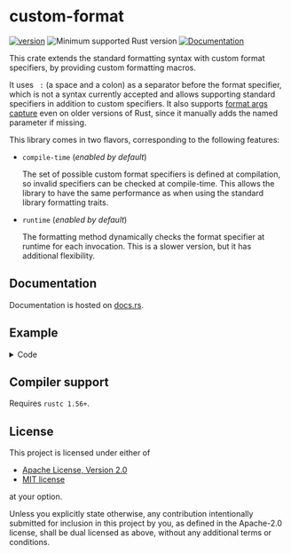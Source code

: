 # custom-format

[![version](https://img.shields.io/crates/v/custom-format?color=blue&style=flat-square)](https://crates.io/crates/custom-format)
![Minimum supported Rust version](https://img.shields.io/badge/rustc-1.56+-important?logo=rust "Minimum Supported Rust Version")
[![Documentation](https://docs.rs/custom-format/badge.svg)](https://docs.rs/custom-format)

This crate extends the standard formatting syntax with custom format specifiers, by providing custom formatting macros.

It uses ` :` (a space and a colon) as a separator before the format specifier, which is not a syntax currently accepted and allows supporting standard specifiers in addition to custom specifiers. It also supports [format args capture](https://blog.rust-lang.org/2022/01/13/Rust-1.58.0.html#captured-identifiers-in-format-strings) even on older versions of Rust, since it manually adds the named parameter if missing.

This library comes in two flavors, corresponding to the following features:

- `compile-time` (*enabled by default*)

    The set of possible custom format specifiers is defined at compilation, so invalid specifiers can be checked at compile-time.
    This allows the library to have the same performance as when using the standard library formatting traits.

- `runtime` (*enabled by default*)

    The formatting method dynamically checks the format specifier at runtime for each invocation.
    This is a slower version, but it has additional flexibility.

## Documentation

Documentation is hosted on [docs.rs](https://docs.rs/custom-format/latest/).

## Example

<details>
<summary>Code</summary>

```rust
use custom_format as cfmt;

use core::fmt;

pub struct DateTime {
    year: i32,
    month: u8,
    month_day: u8,
    hour: u8,
    minute: u8,
    second: u8,
    nanoseconds: u32,
}

macro_rules! impl_custom_format_for_datetime {
    (match spec { $($spec:literal => $func:expr $(,)?)* }) => {
        use cfmt::compile_time::{spec, CustomFormat};
        $(
            impl CustomFormat<{ spec($spec) }> for DateTime {
                fn fmt(&self, f: &mut fmt::Formatter) -> fmt::Result {
                    ($func as fn(&Self, &mut fmt::Formatter) -> fmt::Result)(self, f)
                }
            }
        )*
    };
}

// Static format specifiers, checked at compile-time
impl_custom_format_for_datetime!(match spec {
    // Year with pad for at least 4 digits
    "%Y" => |this, f| write!(f, "{:04}", this.year),
    // Year % 100 (00..99)
    "%y" => |this, f| write!(f, "{:02}", (this.year % 100).abs()),
    // Month of the year, zero-padded (01..12)
    "%m" => |this, f| write!(f, "{:02}", this.month),
    // Day of the month, zero-padded (01..31)
    "%d" => |this, f| write!(f, "{:02}", this.month_day),
    // Hour of the day, 24-hour clock, zero-padded (00..23)
    "%H" => |this, f| write!(f, "{:02}", this.hour),
    // Minute of the hour (00..59)
    "%M" => |this, f| write!(f, "{:02}", this.minute),
    // Second of the minute (00..60)
    "%S" => |this, f| write!(f, "{:02}", this.second),
    // Date (%m/%d/%y)
    "%D" => {
        |this, f| {
            let month = cfmt::custom_formatter!("%m", this);
            let day = cfmt::custom_formatter!("%d", this);
            let year = cfmt::custom_formatter!("%y", this);
            write!(f, "{}/{}/{}", month, day, year)
        }
    }
});

// Dynamic format specifiers, checked at runtime
impl cfmt::runtime::CustomFormat for DateTime {
    fn fmt(&self, f: &mut fmt::Formatter, spec: &str) -> fmt::Result {
        let mut chars = spec.chars();
        match (chars.next(), chars.next_back()) {
            // Nanoseconds with n digits (%nN)
            (Some('%'), Some('N')) => match chars.as_str().parse() {
                Ok(n) if n > 0 => {
                    if n <= 9 {
                        write!(f, "{:0width$}", self.nanoseconds / 10u32.pow(9 - n as u32), width = n)
                    } else {
                        write!(f, "{:09}{:0width$}", self.nanoseconds, 0, width = n - 9)
                    }
                }
                _ => Err(fmt::Error),
            },
            _ => Err(fmt::Error),
        }
    }
}

let dt = DateTime {
    year: 1836,
    month: 5,
    month_day: 18,
    hour: 23,
    minute: 45,
    second: 54,
    nanoseconds: 123456789,
};

// Expands to:
//
// match (&("DateTime"), &dt) {
//     (arg0, arg1) => ::std::println!(
//         "The {0:?} is: {1}-{2}-{3} {4}:{5}:{6}.{7}",
//         arg0,
//         ::custom_format::custom_formatter!("%Y", arg1),
//         ::custom_format::custom_formatter!("%m", arg1),
//         ::custom_format::custom_formatter!("%d", arg1),
//         ::custom_format::custom_formatter!("%H", arg1),
//         ::custom_format::custom_formatter!("%M", arg1),
//         ::custom_format::custom_formatter!("%S", arg1),
//         ::custom_format::runtime::CustomFormatter::new("%6N", arg1)
//     ),
// }
//
// Output: `The "DateTime" is: 1836-05-18 23:45:54.123456`
//
// The custom format specifier is interpreted as a compile-time specifier by default,
// or as a runtime specifier if it is inside "<>".
cfmt::println!(
    "The {ty:?} is: {dt :%Y}-{dt :%m}-{dt :%d} {dt :%H}:{dt :%M}:{dt :%S}.{dt :<%6N>}",
    ty = "DateTime",
);

// Compile-time error since "%h" is not a valid format specifier
// cfmt::println!("{0 :%h}", dt);

// Panic at runtime since "%h" is not a valid format specifier
// cfmt::println!("{0 :<%h>}", dt);
```

</details>

## Compiler support

Requires `rustc 1.56+`.

## License

This project is licensed under either of

- [Apache License, Version 2.0](https://github.com/x-hgg-x/custom-format/blob/master/LICENSE-Apache)
- [MIT license](https://github.com/x-hgg-x/custom-format/blob/master/LICENSE-MIT)

at your option.

Unless you explicitly state otherwise, any contribution intentionally submitted for inclusion in
this project by you, as defined in the Apache-2.0 license, shall be dual licensed as above, without any
additional terms or conditions.
